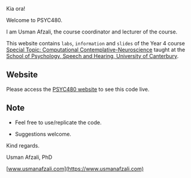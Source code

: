 
Kia ora!

Welcome to PSYC480. 

I am Usman Afzali, the course coordinator and lecturer of the course.

This website contains `labs`, `information` and `slides` of the Year 4 course [Special Topic: Computational Contemplative-Neuroscience](https://www.canterbury.ac.nz/courseinfo/GetCourseDetails.aspx?course=PSYC480&occurrence=23S1(C)&year=2023) taught at the [School of Psychology, Speech and Hearing, University of Canterbury](https://www.canterbury.ac.nz/science/schools/psyc-speech-hear/).



## Website

Please access the [PSYC480 website](https://usman-afzali.github.io/PSYC480/) to see this code live.


## Note

-   Feel free to use/replicate the code.

-   Suggestions welcome.


Kind regards.

Usman Afzali, PhD

[www.usmanafzali.com](https://www.usmanafzali.com)
